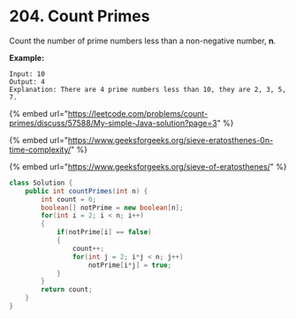 # 204. Count Primes



Count the number of prime numbers less than a non-negative number, **n**.

**Example:**

```text
Input: 10
Output: 4
Explanation: There are 4 prime numbers less than 10, they are 2, 3, 5, 7.
```

{% embed url="https://leetcode.com/problems/count-primes/discuss/57588/My-simple-Java-solution?page=3" %}

{% embed url="https://www.geeksforgeeks.org/sieve-eratosthenes-0n-time-complexity/" %}

{% embed url="https://www.geeksforgeeks.org/sieve-of-eratosthenes/" %}

```java
class Solution {
    public int countPrimes(int n) {
        int count = 0;
        boolean[] notPrime = new boolean[n];
        for(int i = 2; i < n; i++)
        {
            if(notPrime[i] == false)
            {
                count++;
                for(int j = 2; i*j < n; j++)
                    notPrime[i*j] = true;
            }
        }
        return count;
    }
}
```

